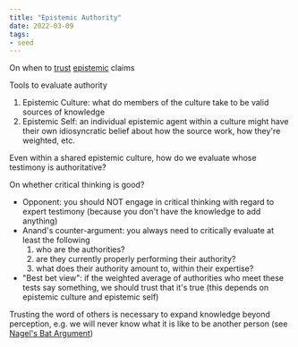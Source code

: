 ```yaml
---
title: "Epistemic Authority"
date: 2022-03-09
tags:
- seed
---
```


On when to [trust](thoughts/trust.md) [epistemic](thoughts/epistemology.md) claims

Tools to evaluate authority
1. Epistemic Culture: what do members of the culture take to be valid sources of knowledge
2. Epistemic Self: an individual epistemic agent within a culture might have their own idiosyncratic belief about how the source work, how they're weighted, etc.

Even within a shared epistemic culture, how do we evaluate whose testimony is authoritative?

On whether critical thinking is good?
- Opponent: you should NOT engage in critical thinking with regard to expert testimony (because you don't have the knowledge to add anything)
- Anand's counter-argument: you always need to critically evaluate at least the following
	1. who are the authorities?
	2. are they currently properly performing their authority?
	3. what does their authority amount to, within their expertise?
- "Best bet view": if the weighted average of authorities who meet these tests say something, we should trust that it's true (this depends on epistemic culture and epistemic self)

Trusting the word of others is necessary to expand knowledge beyond perception, e.g. we will never know what it is like to be another person (see [Nagel's Bat Argument](thoughts/Nagel's%20Bat%20Argument.md))